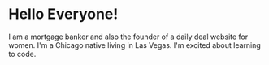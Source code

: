 # Hello Everyone!
I am a mortgage banker and also the founder of a daily deal website for women.  I'm a Chicago native living in Las Vegas.  I'm excited about learning to code.
